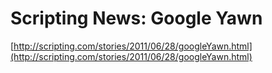 <!--
id: 7026146791
link: http://tumblr.atmos.org/post/7026146791/scripting-news-google-yawn
slug: scripting-news-google-yawn
date: Tue Jun 28 2011 17:22:52 GMT-0700 (PDT)
publish: 2011-06-028
tags: 
title: Scripting News: Google Yawn
-->


Scripting News: Google Yawn
===========================

[http://scripting.com/stories/2011/06/28/googleYawn.html](http://scripting.com/stories/2011/06/28/googleYawn.html)

